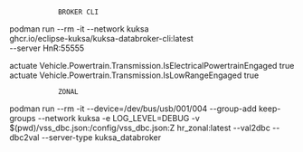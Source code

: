 				BROKER CLI
podman run --rm -it --network kuksa \
ghcr.io/eclipse-kuksa/kuksa-databroker-cli:latest \
--server HnR:55555 

actuate Vehicle.Powertrain.Transmission.IsElectricalPowertrainEngaged true
actuate Vehicle.Powertrain.Transmission.IsLowRangeEngaged true

				ZONAL
podman run --rm -it --device=/dev/bus/usb/001/004 --group-add keep-groups --network kuksa -e LOG_LEVEL=DEBUG -v $(pwd)/vss_dbc.json:/config/vss_dbc.json:Z hr_zonal:latest --val2dbc --dbc2val --server-type kuksa_databroker
